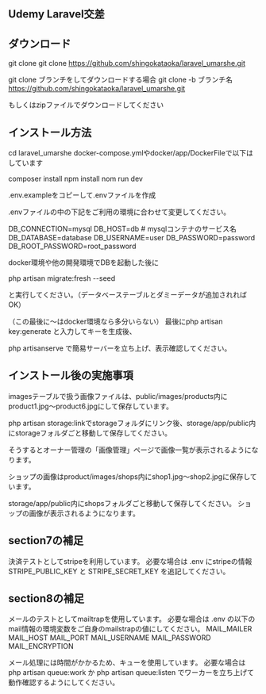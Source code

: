 ## Udemy Laravel交差

## ダウンロード

git clone
git clone https://github.com/shingokataoka/laravel_umarshe.git

git clone ブランチをしてダウンロードする場合
git clone -b ブランチ名 https://github.com/shingokataoka/laravel_umarshe.git

もしくはzipファイルでダウンロードしてください

## インストール方法

cd laravel_umarshe
docker-compose.ymlやdocker/app/DockerFileで以下はしています

composer install
npm install
nom run dev

.env.exampleをコピーして.envファイルを作成

.envファイルの中の下記をご利用の環境に合わせて変更してください。

DB_CONNECTION=mysql
DB_HOST=db # mysqlコンテナのサービス名
DB_DATABASE=database
DB_USERNAME=user
DB_PASSWORD=password
DB_ROOT_PASSWORD=root_password

docker環境や他の開発環境でDBを起動した後に

php artisan migrate:fresh --seed

と実行してください。（データベーステーブルとダミーデータが追加されればOK）

（この最後に〜はdocker環境なら多分いらない）
最後にphp artisan key:generate
と入力してキーを生成後、

php artisanserve
で簡易サーバーを立ち上げ、表示確認してください。

## インストール後の実施事項
imagesテーブルで扱う画像ファイルは、public/images/products内にproduct1.jpg〜product6.jpgにして保存しています。

php artisan storage:linkでstorageフォルダにリンク後、storage/app/public内にstorageフォルダごと移動して保存してください。

そうするとオーナー管理の「画像管理」ページで画像一覧が表示されるようになります。

ショップの画像はproduct/images/shops内にshop1.jpg〜shop2.jpgに保存しています。

storage/app/public内にshopsフォルダごと移動して保存してください。
ショップの画像が表示されるようになります。


## section7の補足

決済テストとしてstripeを利用しています。
必要な場合は .env にstripeの情報 STRIPE_PUBLIC_KEY と STRIPE_SECRET_KEY を追記してください。

## section8の補足

メールのテストとしてmailtrapを使用しています。
必要な場合は .env の以下のmail情報の環境変数をご自身のmailstrapの値にしてください。
MAIL_MAILER
MAIL_HOST
MAIL_PORT
MAIL_USERNAME
MAIL_PASSWORD
MAIL_ENCRYPTION

メール処理には時間がかかるため、キューを使用しています。
必要な場合は php artisan queue:work か
php artisan queue:listen でワーカーを立ち上げて動作確認するようにしてください。
